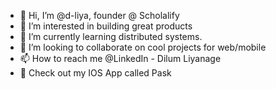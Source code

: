 - 👋 Hi, I’m @d-liya, founder @ Scholalify
- 👀 I’m interested in building great products
- 🌱 I’m currently learning distributed systems. 
- 💞️ I’m looking to collaborate on cool projects for web/mobile
- 📫 How to reach me @LinkedIn - Dilum Liyanage 
- 📱 Check out my IOS App called Pask

<!---
d-liya/d-liya is a ✨ special ✨ repository because its `README.md` (this file) appears on your GitHub profile.
You can click the Preview link to take a look at your changes.
--->
